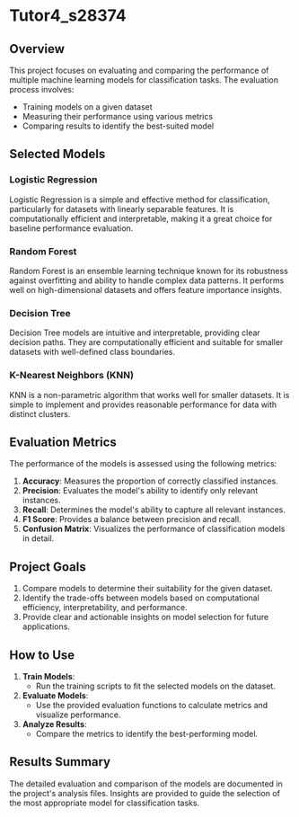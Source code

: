 # Tutor4_s28374

## Overview
This project focuses on evaluating and comparing the performance of multiple machine learning models for classification tasks. The evaluation process involves:
- Training models on a given dataset
- Measuring their performance using various metrics
- Comparing results to identify the best-suited model

## Selected Models
### Logistic Regression
Logistic Regression is a simple and effective method for classification, particularly for datasets with linearly separable features. It is computationally efficient and interpretable, making it a great choice for baseline performance evaluation.

### Random Forest
Random Forest is an ensemble learning technique known for its robustness against overfitting and ability to handle complex data patterns. It performs well on high-dimensional datasets and offers feature importance insights.

### Decision Tree
Decision Tree models are intuitive and interpretable, providing clear decision paths. They are computationally efficient and suitable for smaller datasets with well-defined class boundaries.

### K-Nearest Neighbors (KNN)
KNN is a non-parametric algorithm that works well for smaller datasets. It is simple to implement and provides reasonable performance for data with distinct clusters.

## Evaluation Metrics
The performance of the models is assessed using the following metrics:
1. **Accuracy**: Measures the proportion of correctly classified instances.
2. **Precision**: Evaluates the model's ability to identify only relevant instances.
3. **Recall**: Determines the model's ability to capture all relevant instances.
4. **F1 Score**: Provides a balance between precision and recall.
5. **Confusion Matrix**: Visualizes the performance of classification models in detail.

## Project Goals
1. Compare models to determine their suitability for the given dataset.
2. Identify the trade-offs between models based on computational efficiency, interpretability, and performance.
3. Provide clear and actionable insights on model selection for future applications.

## How to Use
1. **Train Models**:
   - Run the training scripts to fit the selected models on the dataset.
2. **Evaluate Models**:
   - Use the provided evaluation functions to calculate metrics and visualize performance.
3. **Analyze Results**:
   - Compare the metrics to identify the best-performing model.

## Results Summary
The detailed evaluation and comparison of the models are documented in the project's analysis files. Insights are provided to guide the selection of the most appropriate model for classification tasks.
